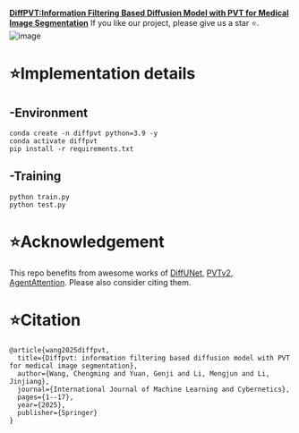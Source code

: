 **[DiffPVT:Information Filtering Based Diffusion Model with PVT for Medical Image Segmentation](https://link.springer.com/article/10.1007/s13042-024-02519-3)**
 If you like our project, please give us a star ⭐.
![image](https://github.com/user-attachments/assets/46adbfaa-b74d-4a63-89c9-a9ebbad059d0)

# ⭐Implementation details
## -Environment
```
conda create -n diffpvt python=3.9 -y
conda activate diffpvt
pip install -r requirements.txt
```

## -Training
```
python train.py
python test.py
```

# ⭐Acknowledgement
This repo benefits from awesome works of [DiffUNet](https://arxiv.org/abs/2303.10326), [PVTv2](https://link.springer.com/article/10.1007/s41095-022-0274-8), [AgentAttention](https://link.springer.com/chapter/10.1007/978-3-031-72973-7_8). Please also consider citing them.

# ⭐Citation
```
@article{wang2025diffpvt,
  title={Diffpvt: information filtering based diffusion model with PVT for medical image segmentation},
  author={Wang, Chengming and Yuan, Genji and Li, Mengjun and Li, Jinjiang},
  journal={International Journal of Machine Learning and Cybernetics},
  pages={1--17},
  year={2025},
  publisher={Springer}
}
```
